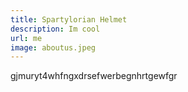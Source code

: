 ```yaml
---
title: Spartylorian Helmet
description: Im cool
url: me
image: aboutus.jpeg
---
```


gjmuryt4whfngxdrsefwerbegnhrtgewfgr